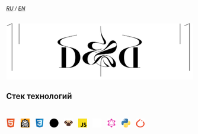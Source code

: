 ###### [RU] / [EN]

[![Изображение текста с надписью 'Des and Dev'. Использован шрифт Black Mamba от Swiss Typefaces.](./images/banner.svg "Des and Dev")](https://github.com/mevius6)

<!-- [![Visits Badge](https://badges.pufler.dev/visits/mevius6/mevius6)](https://github.com/mevius6) -->

<!--[![Cтек технологий](https://github-readme-stats.vercel.app/api/top-langs/?username=mevius6&title_color=24292e&text_color=24292e&border_color=eeff89&bg_color=135,eeff89,eeff8975,eeff8925&locale=ru&border_radius=8&layout=compact&card_width=320&langs_count=10&custom_title=Cтек+технологий)](https://github.com/anuraghazra/github-readme-stats)-->

## Стек технологий

<br>

<p align="left">
  <a href="https://html.spec.whatwg.org">
    <img alt="html5" title="HTML" src="./images/badges/html5.svg" width="24" height="24"></a>
  &ensp;
  <a href="https://svgwg.org/svg2-draft/">
    <img alt="svg" title="SVG" src="./images/badges/svglogo.svg" width="24" height="24"></a>
  &ensp;
  <a href="https://www.w3.org/TR/css/">
    <img alt="css" title="CSS" src="./images/badges/css3.svg" width="24" height="24"></a>
  &ensp;
  <a href="https://sass-lang.com/documentation">
    <img alt="sass" title="Sass / SCSS" src="./images/badges/sass-seal.svg" width="24" height="24"></a>
  &ensp;
  <a href="https://pugjs.org">
    <img alt="pug" title="Pug" src="./images/badges/pug.svg" width="24" height="24"></a>
  &ensp;
  <a href="https://tc39.es/ecma262/">
    <img alt="js" title="Vanilla" src="./images/badges/js.svg" width="24" height="24"></a>
  &ensp;
  <a href="https://nextjs.org/blog">
    <img alt="nextjs" title="Next.js" src="./images/badges/nextjs.svg" width="24" height="24"></a>
  &ensp;
  <a href="https://spec.graphql.org/draft/">
    <img alt="graphql" title="GraphQL" src="./images/badges/graphql.svg" width="24" height="24"></a>
  &ensp;
  <a href="https://docs.python.org/3/">
    <img alt="python" title="Python" src="./images/badges/python.svg" width="24" height="24"></a>
  &ensp;
  <a href="https://pytorch.org/docs/master/">
    <img alt="pytorch" title="PyTorch" src="./images/badges/pytorch.svg" width="24" height="24"></a>
  &ensp;
  <!-- <a href="https://immersive-web.github.io">
    <img alt="webxr" title="WebXR" src="./images/badges/webxr.svg" width="24" height="24"></a> -->
</p>

<!-- <br>

<p align="center">
  <a href="https://t.me/zen_hoover" alt="Сообщение в Telegram" title="Сообщение в Telegram">
    <img src="./images/telegram.svg" width="44" height="44">
  </a>
</p> -->

[EN]: ./README.md
[RU]: ./README.ru.md

